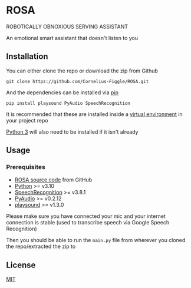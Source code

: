 
# ROSA

ROBOTICALLY OBNOXIOUS SERVING ASSISTANT

An emotional smart assistant that doesn't listen to you

## Installation

You can either clone the repo or download the zip from Github

```shell
git clone https://github.com/Cornelius-Figgle/ROSA.git
```

And the dependencies can be installed via [pip](https://pip.pypa.io/en/stable/)

```shell
pip install playsound PyAudio SpeechRecognition 
```

It is recommended that these are installed inside a [virtual environment](https://docs.python.org/3/library/venv.html) in your project repo

[Python 3](https://www.python.org/downloads/) will also need to be installed if it isn't already

## Usage

### Prerequisites

- [ROSA source code](https://github.com/Cornelius-Figgle/ROSA) from GitHub
- [Python](https://www.python.org/downloads/) >= v3.10
- [SpeechRecognition](https://pypi.org/project/SpeechRecognition/) >= v3.8.1
- [PyAudio](https://pypi.org/project/PyAudio/) >= v0.2.12
- [playsound](https://pypi.org/project/playsound/) >= v1.3.0

Please make sure you have connected your mic and your internet connection is stable (used to transcribe speech via Google Speech Recognition)

Then you should be able to run the `main.py` file from wherever you cloned the repo/extracted the zip to

## License

[MIT](https://github.com/Cornelius-Figgle/ROSA/blob/main/LICENSE)
